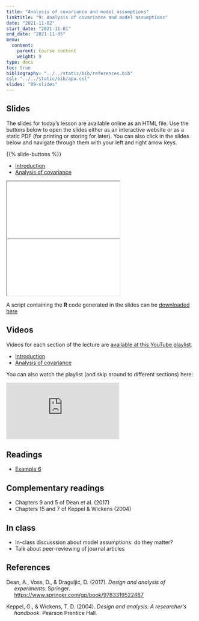 ```yaml
---
title: "Analysis of covariance and model assumptions"
linktitle: "9: Analysis of covariance and model assumptions"
date: "2021-11-02"
start_date: "2021-11-01"
end_date: "2021-11-05"
menu:
  content:
    parent: Course content
    weight: 9
type: docs
toc: true
bibliography: "../../static/bib/references.bib"
csl: "../../static/bib/apa.csl"
slides: "09-slides"
---
```


## Slides

The slides for today’s lesson are available online as an HTML file. Use the buttons below to open the slides either as an interactive website or as a static PDF (for printing or storing for later). You can also click in the slides below and navigate through them with your left and right arrow keys.

{{% slide-buttons %}}

<ul class="nav nav-tabs" id="slide-tabs" role="tablist">
<li class="nav-item">
<a class="nav-link active" id="introduction-tab" data-toggle="tab" href="#introduction" role="tab" aria-controls="introduction" aria-selected="true">Introduction</a>
</li>
<li class="nav-item">
<a class="nav-link" id="analysis-of-covariance-tab" data-toggle="tab" href="#analysis-of-covariance" role="tab" aria-controls="analysis-of-covariance" aria-selected="false">Analysis of covariance</a>
</li>
</ul>

<div id="slide-tabs" class="tab-content">

<div id="introduction" class="tab-pane fade show active" role="tabpanel" aria-labelledby="introduction-tab">

<div class="embed-responsive embed-responsive-16by9">

<iframe class="embed-responsive-item" src="/slides/09-slides.html#1">
</iframe>

</div>

</div>

<div id="analysis-of-covariance" class="tab-pane fade" role="tabpanel" aria-labelledby="analysis-of-covariance-tab">

<div class="embed-responsive embed-responsive-16by9">

<iframe class="embed-responsive-item" src="/slides/09-slides.html#ancova">
</iframe>

</div>

</div>

</div>

A script containing the **R** code generated in the slides can be [downloaded here](/content/09-slides.R)

## Videos

Videos for each section of the lecture are [available at this YouTube playlist](https://www.youtube.com/playlist?list=PLUB8VZzxA8IsXym3S3kqgGIbJoka7tkGl).

-   [Introduction](https://www.youtube.com/watch?v=gTLp0pplRXk&list=PLUB8VZzxA8IsXym3S3kqgGIbJoka7tkGl)
-   [Analysis of covariance](https://www.youtube.com/watch?v=gTLp0pplRXk&list=PLUB8VZzxA8IsXym3S3kqgGIbJoka7tkGl)

You can also watch the playlist (and skip around to different sections) here:

<div class="embed-responsive embed-responsive-16by9">

<iframe class="embed-responsive-item" src="https://www.youtube.com/embed/playlist?list=PLUB8VZzxA8IsXym3S3kqgGIbJoka7tkGl" frameborder="0" allow="accelerometer; autoplay; encrypted-media; gyroscope; picture-in-picture" allowfullscreen>
</iframe>

</div>

## Readings

-   [Example 6](/example/06-ancova/)

## Complementary readings

-   <i class="fas fa-book"></i> Chapters 9 and 5 of Dean et al. (2017)
-   <i class="fas fa-book"></i> Chapters 15 and 7 of Keppel & Wickens (2004)

## In class

-   In-class discusssion about model assumptions: do they matter?  
-   Talk about peer-reviewing of journal articles

<!--
We consider Experiment 3 of @vanStekelenburg:2021; [[download paper]](https://doi.org/10.1177/09567976211007788) [[download script]](https://osf.io/4yatk/download); the code starts line 491+ after some initial manipulations. The [helper code](/content/09-ancova.R) provides the database after these have been made.

   1. What is the purpose of collecting demographic information not used?
   2. Have a quick look at the exclusion guidelines in the [preregistration](https://osf.io/4w9tq) Do they make sense? are there other criteria that could be listed.
   3. The author proceed with splitting the data set in three group for each pairwise comparisons in turn, corresponding to the different hypotheses (circa lines 499-533 of the script). Is this approach correct?
   3. Using a `\(\chi^2\)` test, compare the proportion of people who mention consensus for experimental condition Boost+  versus the control group `Control`. Comment on the results
   4. Test the assumptions of (1) equal variance per experimental condition and (2) proper randomization based on `Prior` scores.
   5. Compute the difference in posterior belief between Boost+ and consensus only conditions. Report the sample average and standard deviation estimates of each group, test statistic `\(\eta^2_p\)` with a 90% confidence interval and Cohen's `\(d\)`. How large is this effect?
   6. Before doing the analysis of variance, the authors removed outliers (which they defined as people who had absolute standardized residuals larger than 3). Does it impact the conclusions if these are kept?

-->

## References

<div id="refs" class="references csl-bib-body hanging-indent" line-spacing="2">

<div id="ref-Dean:2017" class="csl-entry">

Dean, A., Voss, D., & Draguljić, D. (2017). *Design and analysis of experiments*. Springer. <https://www.springer.com/gp/book/9783319522487>

</div>

<div id="ref-Keppel/Wickens:2004" class="csl-entry">

Keppel, G., & Wickens, T. D. (2004). *Design and analysis: A researcher’s handbook*. Pearson Prentice Hall.

</div>

</div>
